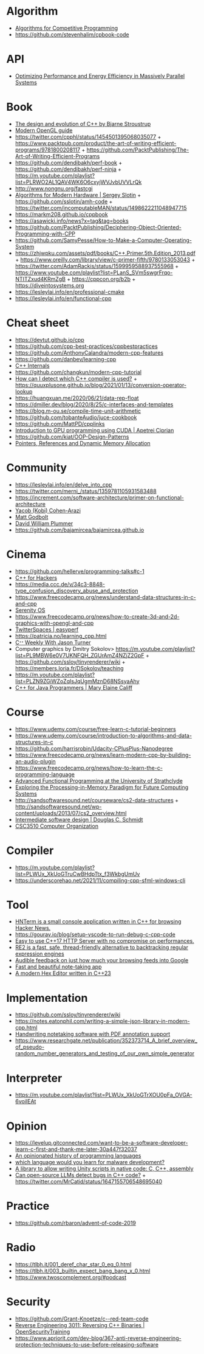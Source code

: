 # Algorithm

- [Algorithms for Competitive Programming](https://github.com/e-maxx-eng/e-maxx-eng)
- https://github.com/stevenhalim/cpbook-code

# API

- [Optimizing Performance and Energy Efficiency in Massively Parallel Systems](https://github.com/thesis-nozal/PhD)

# Book

- [The design and evolution of C++ by Bjarne Stroustrup](https://twitter.com/oznova_/status/1214971707863101440)
- [Modern OpenGL guide](https://github.com/Overv/Open.GL)
- https://twitter.com/cpphl/status/1454501395068035077 + https://www.packtpub.com/product/the-art-of-writing-efficient-programs/9781800208117 + https://github.com/PacktPublishing/The-Art-of-Writing-Efficient-Programs
- https://github.com/dendibakh/perf-book + https://github.com/dendibakh/perf-ninja + https://m.youtube.com/playlist?list=PLRWO2AL1QAV4WK6O6cxyjWVJvbUVVLrQk
- http://www.nongnu.org/fastcgi
- [Algorithms for Modern Hardware | Sergey Slotin](https://en.algorithmica.org/hpc) + https://github.com/sslotin/amh-code + https://twitter.com/incomputableMAN/status/1498622211048947715
- https://markm208.github.io/cppbook
- https://asawicki.info/news?x=tag&tag=books
- https://github.com/PacktPublishing/Deciphering-Object-Oriented-Programming-with-CPP
- https://github.com/SamyPesse/How-to-Make-a-Computer-Operating-System
- https://zhjwpku.com/assets/pdf/books/C++.Primer.5th.Edition_2013.pdf + https://www.oreilly.com/library/view/c-primer-fifth/9780133053043 + https://twitter.com/AdamRackis/status/1599959588937555968 + https://www.youtube.com/playlist?list=PLanS_SVm5swgrFrqo-NTITZxud4KRmZgB + https://cppcon.org/b2b + https://diveintosystems.org
- https://lesleylai.info/en/professional-cmake
- https://lesleylai.info/en/functional-cpp

# Cheat sheet

- https://devtut.github.io/cpp
- https://github.com/cpp-best-practices/cppbestpractices
- https://github.com/AnthonyCalandra/modern-cpp-features
- https://github.com/danbev/learning-cpp
- [C++ Internals](https://www.avabodh.com/cxxin/cxx.html)
- https://github.com/changkun/modern-cpp-tutorial
- [How can I detect which C++ compiler is used?](https://twitter.com/foonathan/status/1351251411779133440) + https://quuxplusone.github.io/blog/2021/01/13/conversion-operator-lookup
- https://huangxuan.me/2020/06/21/data-rep-float
- https://dmiller.dev/blog/2020/8/25/c-interfaces-and-templates
- https://blog.m-ou.se/compile-time-unit-arithmetic
- https://github.com/tobanteAudio/juce-cookbook
- https://github.com/MattPD/cpplinks
- [Introduction to GPU programming using CUDA | Apetrei Ciprian](https://docs.google.com/presentation/d/1WNzH-C6kiyjGGQ8P1gdT36_WfH7W4JTV)
- https://github.com/kiat/OOP-Design-Patterns
- [Pointers, References and Dynamic Memory Allocation](https://www3.ntu.edu.sg/home/ehchua/programming/cpp/cp4_PointerReference.html)

# Community

- https://lesleylai.info/en/delve_into_cpp
- https://twitter.com/merni_/status/1359781105931583488
- https://increment.com/software-architecture/primer-on-functional-architecture
- [Yacob (Kobi) Cohen-Arazi](https://twitter.com/kobi_ca)
- [Matt Godbolt](https://m.youtube.com/c/MattGodbolt/playlists)
- [David William Plummer](https://m.youtube.com/c/DavesGarage/playlists)
- https://github.com/bajamircea/bajamircea.github.io

# Cinema

- https://github.com/hellerve/programming-talks#c-1
- [C++ for Hackers](https://twitter.com/jalospinoso/status/1216416792635232256)
- https://media.ccc.de/v/34c3-8848-type_confusion_discovery_abuse_and_protection
- https://www.freecodecamp.org/news/understand-data-structures-in-c-and-cpp
- [Serenity OS](https://m.youtube.com/channel/UC3ts8coMP645hZw9JSD3pqQ/playlists)
- https://www.freecodecamp.org/news/how-to-create-3d-and-2d-graphics-with-opengl-and-cpp
- [TwitterSpaces | easyperf](https://m.youtube.com/playlist?list=PLRWO2AL1QAV4WK6O6cxyjWVJvbUVVLrQk)
- https://patricia.no/learning_cpp.html
- [Cᐩᐩ Weekly With Jason Turner](https://m.youtube.com/c/lefticus1/playlists)
- Computer graphics by Dmitry Sokolov> https://m.youtube.com/playlist?list=PL9MBW6e0V7UKNFQH_ZGUrAmZ4NZjZ2GpF + https://github.com/ssloy/tinyrenderer/wiki + https://members.loria.fr/DSokolov/teaching
- https://m.youtube.com/playlist?list=PLZN9ZGiWZoZqIsJqUgmMznD68NSsyaAhy
- [C++ for Java Programmers | Mary Elaine Califf](https://m.youtube.com/playlist?list=PLrB7VCHji9zhoXMnbNUBqvD-NIi7XK2xD)

# Course

- https://www.udemy.com/course/free-learn-c-tutorial-beginners
- https://www.udemy.com/course/introduction-to-algorithms-and-data-structures-in-c
- https://github.com/harrisrobin/Udacity-CPlusPlus-Nanodegree
- https://www.freecodecamp.org/news/learn-modern-cpp-by-building-an-audio-plugin
- https://www.freecodecamp.org/news/how-to-learn-the-c-programming-language
- [Advanced Functional Programming at the University of Strathclyde](https://github.com/pigworker/CS410-17)
- [Exploring the Processing-in-Memory Paradigm for Future Computing Systems](https://safari.ethz.ch/projects_and_seminars/spring2022/doku.php?id=processing_in_memory)
- http://sandsoftwaresound.net/courseware/cs2-data-structures + http://sandsoftwaresound.net/wp-content/uploads/2013/07/cs2_overview.html
- [Intermediate software design | Douglas C. Schmidt](http://www.dre.vanderbilt.edu/~schmidt/cs251)
- [CSC3510 Computer Organization](https://github.com/pkivolowitz/CSC3510-S-2023)

# Compiler

- https://m.youtube.com/playlist?list=PLWUx_XkUoGTruCwBHdpTtx_f3WkbgUmUv
- https://underscorehao.net/2021/11/compiling-cpp-sfml-windows-cli

# Tool

- [HNTerm is a small console application written in C++ for browsing Hacker News. ](https://github.com/ggerganov/imtui/tree/master/examples/hnterm)
- https://gourav.io/blog/setup-vscode-to-run-debug-c-cpp-code
- [Easy to use C++17 HTTP Server with no compromise on performances.](https://github.com/matt-42/lithium)
- [RE2 is a fast, safe, thread-friendly alternative to backtracking regular expression engines](https://github.com/google/re2)
- [Audible feedback on just how much your browsing feeds into Google](https://github.com/berthubert/googerteller)
- [Fast and beautiful note-taking app](https://github.com/nuttyartist/notes)
- [A modern Hex Editor written in C++23](https://github.com/WerWolv/ImHex)

# Implementation

- https://github.com/ssloy/tinyrenderer/wiki
- https://notes.eatonphil.com/writing-a-simple-json-library-in-modern-cpp.html
- [Handwriting notetaking software with PDF annotation support](https://github.com/xournalpp/xournalpp)
- https://www.researchgate.net/publication/352373714_A_brief_overview_of_pseudo-random_number_generators_and_testing_of_our_own_simple_generator

# Interpreter

- https://m.youtube.com/playlist?list=PLWUx_XkUoGTrXOU0pFa_OVGA-6voiIEAt

# Opinion

- https://levelup.gitconnected.com/want-to-be-a-software-developer-learn-c-first-and-thank-me-later-30a447f32037
- [ An opinionated history of programming languages](https://artagnon.com/articles/pl)
- [which language would you learn for malware development?](https://twitter.com/Amr_Thabet/status/1517215313053597697)
- [A library to allow writing Unity scripts in native code: C, C++, assembly](https://github.com/jacksondunstan/UnityNativeScripting)
- [Can open-source LLMs detect bugs in C++ code?](https://catid.io/posts/llm_bugs) + https://twitter.com/MrCatid/status/1647155706548695040

# Practice

- https://github.com/rbaron/advent-of-code-2019

# Radio

- https://tlbh.it/001_deref_char_star_0_eq_0.html
- https://tlbh.it/003_builtin_expect_bang_bang_x_0.html
- https://www.twoscomplement.org/#podcast

# Security

- https://github.com/Grant-Knoetze/c--red-team-code
- [Reverse Engineering 3011: Reversing C++ Binaries | OpenSecurityTraining](https://m.youtube.com/playlist?list=PLUFkSN0XLZ-nHQqoXhGE2IJ0ldDSxOpz3)
- https://www.apriorit.com/dev-blog/367-anti-reverse-engineering-protection-techniques-to-use-before-releasing-software
